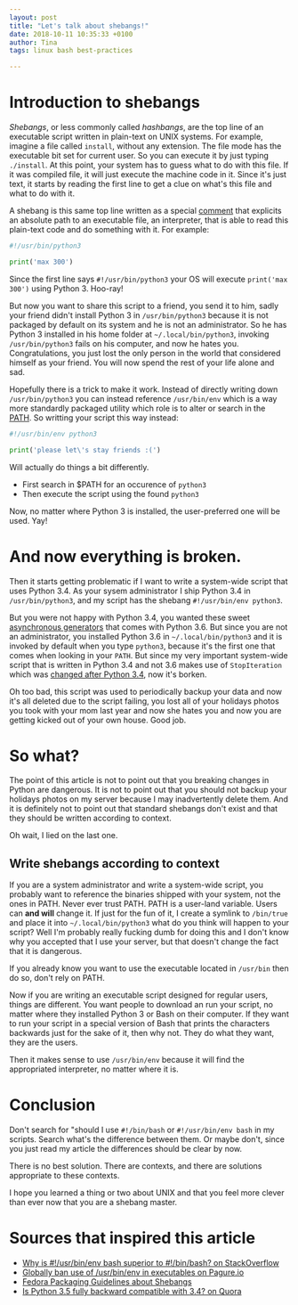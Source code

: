 ```yaml
---
layout: post
title: "Let's talk about shebangs!"
date: 2018-10-11 10:35:33 +0100
author: Tina
tags: linux bash best-practices

---
```


# Introduction to shebangs

*Shebangs*, or less commonly called *hashbangs*, are the top line of an
executable script written in plain-text on UNIX systems. For example, imagine a
file called `install`, without any extension. The file mode has the executable
bit set for current user. So you can execute it by just typing `./install`. At
this point, your system has to guess what to do with this file. If it was
compiled file, it will just execute the machine code in it. Since it's just
text, it starts by reading the first line to get a clue on what's this file and
what to do with it.

A shebang is this same top line written as a special [comment][wiki-comment]
that explicits an absolute path to an executable file, an interpreter, that is
able to read this plain-text code and do something with it. For example:
```python
#!/usr/bin/python3

print('max 300')
```
Since the first line says `#!/usr/bin/python3` your OS will execute
`print('max 300')` using Python 3. Hoo-ray!

But now you want to share this script to a friend, you send it to him, sadly
your friend didn't install Python 3 in `/usr/bin/python3` because it is not
packaged by default on its system and he is not an administrator. So he has
Python 3 installed in his home folder at `~/.local/bin/python3`, invoking
`/usr/bin/python3` fails on his computer, and now he hates you.
Congratulations, you just lost the only person in the world that considered
himself as your friend. You will now spend the rest of your life alone and sad.

Hopefully there is a trick to make it work. Instead of directly writing down
`/usr/bin/python3` you can instead reference `/usr/bin/env` which is a way more
standardly packaged utility which role is to alter or search in the
[PATH][wiki-path]. So writting your script this way instead:
```python
#!/usr/bin/env python3

print('please let\'s stay friends :(')
```
Will actually do things a bit differently.

- First search in $PATH for an occurence of `python3`
- Then execute the script using the found `python3`

Now, no matter where Python 3 is installed, the user-preferred one will be
used. Yay!

# And now everything is broken.

Then it starts getting problematic if I want to write a system-wide script that
uses Python 3.4. As your sysem administrator I ship Python 3.4 in
`/usr/bin/python3`, and my script has the shebang `#!/usr/bin/env python3`.

But you were not happy with Python 3.4, you wanted these sweet [asynchronous
generators][PEP-525] that comes with Python 3.6. But since you are not an
administrator, you installed Python 3.6 in `~/.local/bin/python3` and it is
invoked by default when you type `python3`, because it's the first one that
comes when looking in your `PATH`. But since my very important system-wide
script that is written in Python 3.4 and not 3.6 makes use of `StopIteration`
which was [changed after Python 3.4][PEP-479-breaks], now it's borken.

Oh too bad, this script was used to periodically backup your data and now it's
all deleted due to the script failing, you lost all of your holidays photos you
took with your mom last year and now she hates you and now you are getting
kicked out of your own house. Good job.

# So what?

The point of this article is not to point out that you breaking changes in
Python are dangerous. It is not to point out that you should not backup your
holidays photos on my server because I may inadvertently delete them. And it
is definitely not to point out that standard shebangs don't exist and that
they should be written according to context.

Oh wait, I lied on the last one.

## Write shebangs according to context

If you are a system administrator and write a system-wide script, you probably
want to reference the binaries shipped with your system, not the ones in PATH.
Never ever trust PATH. PATH is a user-land variable. Users can **and will**
change it. If just for the fun of it, I create a symlink to `/bin/true` and
place it into `~/.local/bin/python3` what do you think will happen to your
script? Well I'm probably really fucking dumb for doing this and I don't know
why you accepted that I use your server, but that doesn't change the fact that
it is dangerous.

If you already know you want to use the executable located in `/usr/bin` then
do so, don't rely on PATH.

Now if you are writing an executable script designed for regular users, things
are different. You want people to download an run your script, no matter where
they installed Python 3 or Bash on their computer. If they want to run your
script in a special version of Bash that prints the characters backwards just
for the sake of it, then why not. They do what they want, they are the users.

Then it makes sense to use `/usr/bin/env` because it will find the appropriated
interpreter, no matter where it is.

# Conclusion

Don't search for "should I use `#!/bin/bash` or `#!/usr/bin/env bash` in my
scripts. Search what's the difference between them. Or maybe don't, since you
just read my article the differences should be clear by now.

There is no best solution. There are contexts, and there are solutions
appropriate to these contexts.

I hope you learned a thing or two about UNIX and that you feel more clever than
ever now that you are a shebang master.

# Sources that inspired this article

- [Why is #!/usr/bin/env bash superior to #!/bin/bash? on StackOverflow](https://stackoverflow.com/questions/21612980/why-is-usr-bin-env-bash-superior-to-bin-bash)
- [Globally ban use of /usr/bin/env in executables on Pagure.io](https://pagure.io/packaging-committee/issue/700)
- [Fedora Packaging Guidelines about Shebangs](https://fedoraproject.org/wiki/Packaging:Guidelines#Shebang_lines)
- [Is Python 3.5 fully backward compatible with 3.4? on Quora](https://www.quora.com/Is-Python-3-5-fully-backward-compatible-with-3-4)

[wiki-comment]: https://en.wikipedia.org/wiki/Comment_(computer_programming)
[wiki-path]: https://en.wikipedia.org/wiki/PATH_(variable)
[PEP-525]: https://www.python.org/dev/peps/pep-0525
[PEP-479-breaks]: https://www.python.org/dev/peps/pep-0479/#consequences-for-existing-code
